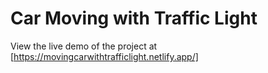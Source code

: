 # Car Moving with Traffic Light

View the live demo of the project at [https://movingcarwithtrafficlight.netlify.app/]
